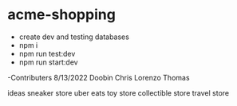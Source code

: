 # acme-shopping

- create dev and testing databases
- npm i
- npm run test:dev
- npm run start:dev

-Contributers 8/13/2022
  Doobin 
  Chris
  Lorenzo 
  Thomas 
   


   ideas 
   sneaker store 
   uber eats 
   toy store 
   collectible store 
   travel store 
   